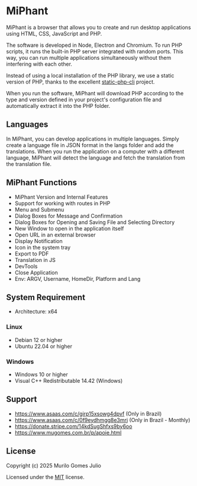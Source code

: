 # MiPhant

MiPhant is a browser that allows you to create and run desktop applications using HTML, CSS, JavaScript and PHP.

The software is developed in Node, Electron and Chromium. To run PHP scripts, it runs the built-in PHP server integrated with random ports. This way, you can run multiple applications simultaneously without them interfering with each other.

Instead of using a local installation of the PHP library, we use a static version of PHP, thanks to the excellent [static-php-cli](https://github.com/crazywhalecc/static-php-cli) project.

When you run the software, MiPhant will download PHP according to the type and version defined in your project's configuration file and automatically extract it into the PHP folder.

## Languages

In MiPhant, you can develop applications in multiple languages. Simply create a language file in JSON format in the langs folder and add the translations. When you run the application on a computer with a different language, MiPhant will detect the language and fetch the translation from the translation file.

## MiPhant Functions

- MiPhant Version and Internal Features
- Support for working with routes in PHP
- Menu and Submenu
- Dialog Boxes for Message and Confirmation
- Dialog Boxes for Opening and Saving File and Selecting Directory
- New Window to open in the application itself
- Open URL in an external browser
- Display Notification
- Icon in the system tray
- Export to PDF
- Translation in JS
- DevTools
- Close Application
- Env: ARGV, Username, HomeDir, Platform and Lang

## System Requirement

- Architecture: x64

### Linux

- Debian 12 or higher
- Ubuntu 22.04 or higher

### Windows

- Windows 10 or higher
- Visual C++ Redistributable 14.42 (Windows)

## Support

- https://www.asaas.com/c/girp15xsowg4dpvf (Only in Brazil)
- https://www.asaas.com/c/0f9eydhmgg8e3mrj (Only in Brazil - Monthly)
- https://donate.stripe.com/14kdSugShfxs9by6oo
- https://www.mugomes.com.br/p/apoie.html

## License

Copyright (c) 2025 Murilo Gomes Julio

Licensed under the [MIT](https://github.com/mugomes/miphant/blob/main/LICENSE) license.
